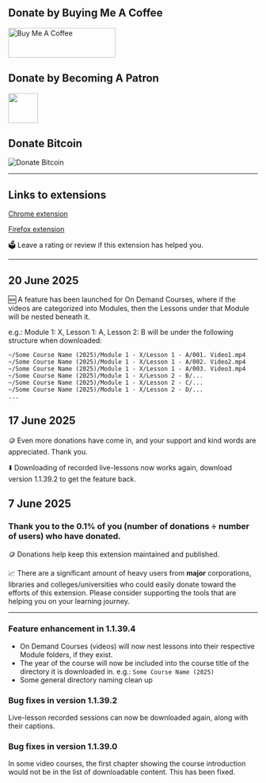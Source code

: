 ## Donate by Buying Me A Coffee
<a href="https://www.buymeacoffee.com/my.chrome.extensions.inc" target="_blank"><img src="https://cdn.buymeacoffee.com/buttons/v2/default-red.png" alt="Buy Me A Coffee" style="height: 60px !important;width: 217px !important;" ></a>

## Donate by Becoming A Patron
<a href="https://www.patreon.com/bePatron?u=174105136" target="_blank"><img src="https://www.patreon.com/favicon.ico" width="60" height="60" /></a>

## Donate Bitcoin
![Donate Bitcoin](https://www.bitcoinqrcodemaker.com/api/?style=bitcoin&address=bc1q4nqsmnzhsyn6zxx82lx0de7kn5uszdsm6e6wsx)

---

## Links to extensions
[Chrome extension](https://chromewebstore.google.com/detail/my-online-learning-downlo/deebiaolijlopiocielojiipnpnaldlk)

[Firefox extension](https://addons.mozilla.org/en-US/firefox/addon/my-online-learning-downloader/)

🗳️ Leave a rating or review if this extension has helped you.

---

## 20 June 2025

🆕 A feature has been launched for On Demand Courses, where if the videos are categorized into Modules, then the Lessons under that Module will be nested beneath it.

e.g.: Module 1: X, Lesson 1: A, Lesson 2: B will be under the following structure when downloaded:

```
~/Some Course Name (2025)/Module 1 - X/Lesson 1 - A/001. Video1.mp4
~/Some Course Name (2025)/Module 1 - X/Lesson 1 - A/002. Video2.mp4
~/Some Course Name (2025)/Module 1 - X/Lesson 1 - A/003. Video3.mp4
~/Some Course Name (2025)/Module 1 - X/Lesson 2 - B/...
~/Some Course Name (2025)/Module 1 - X/Lesson 2 - C/...
~/Some Course Name (2025)/Module 1 - X/Lesson 2 - D/...
...
```

## 17 June 2025

🪙 Even more donations have come in, and your support and kind words are appreciated. Thank you.

⬇️ Downloading of recorded live-lessons now works again, download version 1.1.39.2 to get the feature back.

## 7 June 2025

### Thank you to the **0.1%** of you (number of donations ÷ number of users) who have donated.

🪙 Donations help keep this extension maintained and published.

📈 There are a significant amount of heavy users from **major** corporations, libraries and colleges/universities who could easily donate toward the efforts of this extension. Please consider supporting the tools that are helping you on your learning journey.

---

### Feature enhancement in 1.1.39.4
* On Demand Courses (videos) will now nest lessons into their respective Module folders, if they exist.
* The year of the course will now be included into the course title of the directory it is downloaded in. e.g.: `Some Course Name (2025)`
* Some general directory naming clean up

### Bug fixes in version 1.1.39.2
Live-lesson recorded sessions can now be downloaded again, along with their captions.

### Bug fixes in version 1.1.39.0
In some video courses, the first chapter showing the course introduction would not be in the list of downloadable content. This has been fixed.
